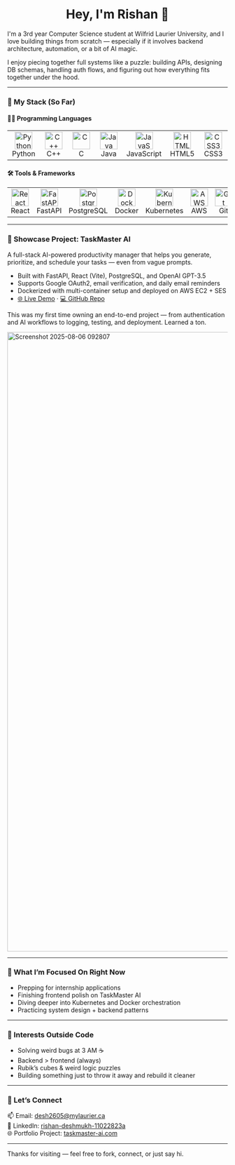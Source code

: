 <h1 align="center">Hey, I'm Rishan 👋</h1>

I'm a 3rd year Computer Science student at Wilfrid Laurier University, and I love building things from scratch — especially if it involves backend architecture, automation, or a bit of AI magic.

I enjoy piecing together full systems like a puzzle: building APIs, designing DB schemas, handling auth flows, and figuring out how everything fits together under the hood.

---

### 🧰 My Stack (So Far)

<h4>🧑‍💻 Programming Languages</h4>

<table>
  <tr>
    <td align="center" width="96">
      <img src="https://cdn.jsdelivr.net/gh/devicons/devicon/icons/python/python-original.svg" width="40" alt="Python"/><br>Python
    </td>
    <td align="center" width="96">
      <img src="https://cdn.jsdelivr.net/gh/devicons/devicon/icons/cplusplus/cplusplus-original.svg" width="40" alt="C++"/><br>C++
    </td>
    <td align="center" width="96">
      <img src="https://cdn.jsdelivr.net/gh/devicons/devicon/icons/c/c-original.svg" width="40" alt="C"/><br>C
    </td>
    <td align="center" width="96">
      <img src="https://cdn.jsdelivr.net/gh/devicons/devicon/icons/java/java-original.svg" width="40" alt="Java"/><br>Java
    </td>
    <td align="center" width="96">
      <img src="https://cdn.jsdelivr.net/gh/devicons/devicon/icons/javascript/javascript-original.svg" width="40" alt="JavaScript"/><br>JavaScript
    </td>
    <td align="center" width="96">
      <img src="https://cdn.jsdelivr.net/gh/devicons/devicon/icons/html5/html5-original.svg" width="40" alt="HTML5"/><br>HTML5
    </td>
    <td align="center" width="96">
      <img src="https://cdn.jsdelivr.net/gh/devicons/devicon/icons/css3/css3-original.svg" width="40" alt="CSS3"/><br>CSS3
    </td>
  </tr>
</table>

<h4>🛠️ Tools & Frameworks</h4>

<table>
  <tr>
    <td align="center" width="96">
      <img src="https://cdn.jsdelivr.net/gh/devicons/devicon/icons/react/react-original.svg" width="40" alt="React"/><br>React
    </td>
    <td align="center" width="96">
      <img src="https://cdn.jsdelivr.net/gh/devicons/devicon/icons/fastapi/fastapi-original.svg" width="40" alt="FastAPI"/><br>FastAPI
    </td>
    <td align="center" width="96">
      <img src="https://cdn.jsdelivr.net/gh/devicons/devicon/icons/postgresql/postgresql-original.svg" width="40" alt="PostgreSQL"/><br>PostgreSQL
    </td>
    <td align="center" width="96">
      <img src="https://cdn.jsdelivr.net/gh/devicons/devicon/icons/docker/docker-original.svg" width="40" alt="Docker"/><br>Docker
    </td>
    <td align="center" width="96">
      <img src="https://cdn.jsdelivr.net/gh/devicons/devicon/icons/kubernetes/kubernetes-plain.svg" width="40" alt="Kubernetes"/><br>Kubernetes
    </td>
    <td align="center" width="96">
      <img src="https://upload.wikimedia.org/wikipedia/commons/9/93/Amazon_Web_Services_Logo.svg" width="40" alt="AWS"/><br>AWS
    </td>
    <td align="center" width="96">
      <img src="https://cdn.jsdelivr.net/gh/devicons/devicon/icons/git/git-original.svg" width="40" alt="Git"/><br>Git
    </td>
  </tr>
</table>

---

### 🚀 Showcase Project: TaskMaster AI

A full-stack AI-powered productivity manager that helps you generate, prioritize, and schedule your tasks — even from vague prompts.

- Built with FastAPI, React (Vite), PostgreSQL, and OpenAI GPT-3.5
- Supports Google OAuth2, email verification, and daily email reminders
- Dockerized with multi-container setup and deployed on AWS EC2 + SES
- [🌐 Live Demo](https://taskmaster-ai.com) · [💻 GitHub Repo](https://github.com/llRishanll/ai-productivity-dashboard)

This was my first time owning an end-to-end project — from authentication and AI workflows to logging, 
testing, and deployment. Learned a ton.

<img width="2474" height="1413" alt="Screenshot 2025-08-06 092807" src="https://github.com/user-attachments/assets/1d164776-d474-4a42-8bda-b8a11ca7ed8c" />

---

### 🔎 What I’m Focused On Right Now

- Prepping for internship applications  
- Finishing frontend polish on TaskMaster AI  
- Diving deeper into Kubernetes and Docker orchestration  
- Practicing system design + backend patterns

---

### 🙌 Interests Outside Code

- Solving weird bugs at 3 AM ☕  
- Backend > frontend (always)  
- Rubik’s cubes & weird logic puzzles  
- Building something just to throw it away and rebuild it cleaner  

---

### 💬 Let’s Connect

📫 Email: desh2605@mylaurier.ca  
💼 LinkedIn: [rishan-deshmukh-11022823a](https://www.linkedin.com/in/rishan-deshmukh-11022823a)  
🌐 Portfolio Project: [taskmaster-ai.com](https://taskmaster-ai.com)

---

Thanks for visiting — feel free to fork, connect, or just say hi.
